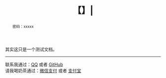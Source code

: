 ﻿---
title: 【】|
time: 1999-10-1 19:59:59
tags: 开始
cover: https://thirty-1302773433.cos.ap-nanjing.myqcloud.com/Random-img/66.jpg
category: 教程
keywords: xxxx
abstract: 密码：xxxxx
password: xxxxx
message: 联系作者获得密码
---

其实这只是一个测试文档。

----------------------------------------------------------------------------------------------------------------------------------------------------------------------------------------------------------------

联系我通过：[QQ](https://thirty-1302773433.cos.ap-nanjing.myqcloud.com/post/about/1601644798481_temp_qrcode_share_9993.png) 或者 [GitHub](https://github.com)  
请我喝奶茶通过：[微信支付](https://thirty-1302773433.cos.ap-nanjing.myqcloud.com/post/about/mm_facetoface_collect_qrcode_1601644852828.png) 或者 [支付宝](https://thirty-1302773433.cos.ap-nanjing.myqcloud.com/post/about/1601644966171(1).jpg)
